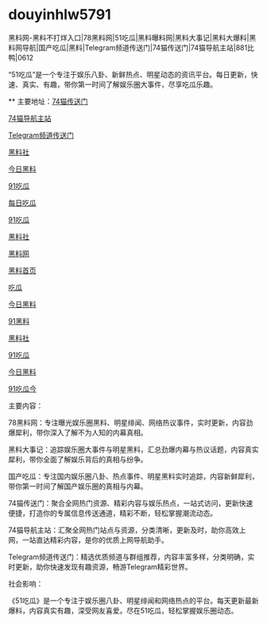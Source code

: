# douyinhlw5791
黑料网-黑料不打烊入口|78黑料网|51吃瓜|黑料曝料网|黑料大事记|黑料大爆料|黑料网导航|国产吃瓜|黑料|Telegram频道传送门|74猫传送门|74猫导航主站|881比鸭|0612

“51吃瓜”是一个专注于娱乐八卦、新鲜热点、明星动态的资讯平台。每日更新，快速、真实、有趣，带你第一时间了解娱乐圈大事件，尽享吃瓜乐趣。

** 主要地址：<a href="https://74mao.com/">74猫传送门</a>

<a href="https://74mao.com/">74猫导航主站</a>

<a href="https://74mao.com/">Telegram频道传送门</a>

<a href="https://hl4546.pages.dev/">黑料社</a>

<a href="https://hl350.pages.dev/">今日黑料</a>

<a href="https://91chiguazhong.pages.dev/">91吃瓜</a>

<a href="https://hl336.pages.dev/">每日吃瓜</a>

<a href="https://91chiguazhongxin.pages.dev/">91吃瓜</a>

<a href="https://hl328.pages.dev/">黑料社</a>

<a href="https://xiazaianzhuang.pages.dev/">黑料网</a>

<a href="https://hl312.pages.dev/">黑料首页</a>

<a href="https://heiliaowangjin.pages.dev/">吃瓜</a>

<a href="https://hl242.pages.dev/">今日黑料</a>

<a href="https://heiliaochiguada.pages.dev/">91黑料</a>

<a href="https://hl226.pages.dev/">黑料社</a>

<a href="https://91chiguajin.pages.dev/">91吃瓜</a>

<a href="https://hl217-cip.pages.dev/">今日黑料</a>

<a href="https://heiliaohongling.pages.dev/">91吃瓜今</a>

主要内容：

78黑料网：专注曝光娱乐圈黑料、明星绯闻、网络热议事件，实时更新，内容劲爆犀利，带你深入了解不为人知的内幕真相。

黑料大事记：追踪娱乐圈大事件与明星黑料，汇总劲爆内幕与热议话题，内容真实犀利，带你全面了解娱乐背后的真相与纷争。

国产吃瓜：专注国内娱乐圈八卦、热点事件、明星黑料实时追踪，内容新鲜犀利，带你第一时间了解国产娱乐圈的真相与内幕。

74猫传送门：聚合全网热门资源、精彩内容与娱乐热点，一站式访问，更新快速便捷，打造你的专属信息传送通道，精彩不断，轻松掌握潮流动态。

74猫导航主站：汇聚全网热门站点与资源，分类清晰，更新及时，助你高效上网，一站直达精彩内容，是你的优质上网导航助手。

Telegram频道传送门：精选优质频道与群组推荐，内容丰富多样，分类明确，实时更新，助你快速发现有趣资源，畅游Telegram精彩世界。

社会影响：

《51吃瓜》是一个专注于娱乐圈八卦、明星绯闻和网络热点的平台。每天更新最新爆料，内容真实有趣，深受网友喜爱。尽在51吃瓜，轻松掌握娱乐圈动态。
